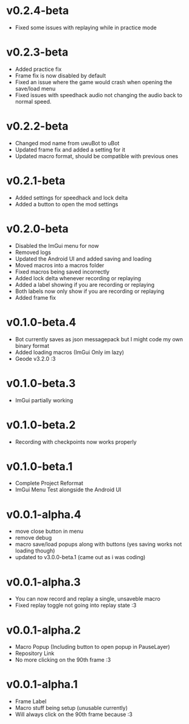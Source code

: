 # v0.2.4-beta

- Fixed some issues with replaying while in practice mode

# v0.2.3-beta

- Added practice fix
- Frame fix is now disabled by default
- Fixed an issue where the game would crash when opening the save/load menu
- Fixed issues with speedhack audio not changing the audio back to normal speed.

# v0.2.2-beta

- Changed mod name from uwuBot to uBot
- Updated frame fix and added a setting for it
- Updated macro format, should be compatible with previous ones

# v0.2.1-beta

- Added settings for speedhack and lock delta
- Added a button to open the mod settings

# v0.2.0-beta

- Disabled the ImGui menu for now
- Removed logs
- Updated the Android UI and added saving and loading
- Moved macros into a macros folder
- Fixed macros being saved incorrectly
- Added lock delta whenever recording or replaying
- Added a label showing if you are recording or replaying
- Both labels now only show if you are recording or replaying
- Added frame fix

# v0.1.0-beta.4

- Bot currently saves as json messagepack but I might code my own binary format
- Added loading macros (ImGui Only im lazy)
- Geode v3.2.0 :3

# v0.1.0-beta.3

- ImGui partially working

# v0.1.0-beta.2

- Recording with checkpoints now works properly

# v0.1.0-beta.1

- Complete Project Reformat
- ImGui Menu Test alongside the Android UI

# v0.0.1-alpha.4

- move close button in menu
- remove debug
- macro save/load popups along with buttons (yes saving works not loading though)
- updated to v3.0.0-beta.1 (came out as i was coding)

# v0.0.1-alpha.3

- You can now record and replay a single, unsaveble macro
- Fixed replay toggle not going into replay state :3

# v0.0.1-alpha.2

- Macro Popup (Including button to open popup in PauseLayer)
- Repository Link
- No more clicking on the 90th frame :3

# v0.0.1-alpha.1

- Frame Label
- Macro stuff being setup (unusable currently)
- Will always click on the 90th frame because :3